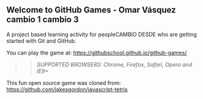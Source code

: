 ## Welcome to GitHub Games - Omar Vásquez cambio 1 cambio 3

A project based learning activity for peopleCAMBIO DESDE who are getting started with Git and GitHub.

You can play the game at: https://githubschool.github.io/github-games/

>> _*SUPPORTED BROWSERS*: Chrome, Firefox, Safari, Opera and IE9+_

This fun open source game was cloned from: https://github.com/jakesgordon/javascript-tetris
